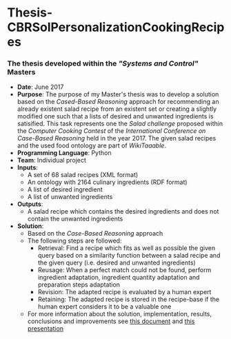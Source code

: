 # Thesis-CBRSolPersonalizationCookingRecipes
### The thesis developed within the *"Systems and Control"* Masters

- **Date**: June 2017
- **Purpose**: The purpose of my Master's thesis was to develop a solution based on the *Cased-Based Reasoning* approach for recommending an already existent salad recipe from an existent set or creating a slightly modified one such that a lists of desired and unwanted ingredients is satisified. This task represents one the *Salad challenge* proposed within the *Computer Cooking Contest* of the *International Conference on Case-Based Reasoning* held in the year 2017. The given salad recipes and the used food ontology are part of *WikiTaaable*. 
- **Programming Language**: Python
- **Team**: Individual project
- **Inputs**:
  - A set of 68 salad recipes (XML format)
  - An ontology with 2164 culinary ingredients (RDF format)
  - A list of desired ingredient
  - A list of unwanted ingredients
- **Outputs**:
  - A salad recipe which contains the desired ingredients and does not contain the unwanted ingredients
- **Solution**:
  - Based on the *Case-Based Reasoning* approach
  - The following steps are followed:
    - Retrieval: Find a recipe which fits as well as possible the given query based on a similarity function between a salad recipe and the given query (i.e. desired and unwanted ingredients)
    - Reusage: When a perfect match could not be found, perform ingredient adaptation, ingredient quantity adaptation and preparation steps adaptation
    - Revision: The adapted recipe is evaluated by a human expert
    - Retaining: The adapted recipe is stored in the recipe-base if the human expert considers it to be a valuable one
  - For more information about the solution, implementation, results, conclusions and improvements see [this document](documentation/ThesisDocumentation-CBRSolPersonalizationCookingRecipes.pdf) and [this presentation](documentation/ThesisPresentation-CBRSolPersonalizationCookingRecipes.pdf)

